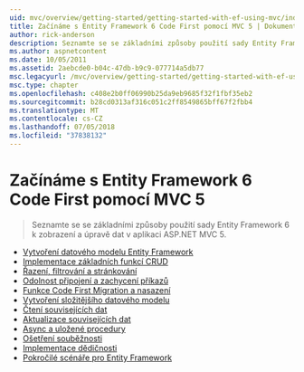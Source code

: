 ```yaml
---
uid: mvc/overview/getting-started/getting-started-with-ef-using-mvc/index
title: Začínáme s Entity Framework 6 Code First pomocí MVC 5 | Dokumentace Microsoftu
author: rick-anderson
description: Seznamte se se základními způsoby použití sady Entity Framework 6 k zobrazení a úpravě dat v aplikaci ASP.NET MVC 5.
ms.author: aspnetcontent
ms.date: 10/05/2011
ms.assetid: 2aebcde0-b04c-47db-b9c9-077714a5db77
msc.legacyurl: /mvc/overview/getting-started/getting-started-with-ef-using-mvc
msc.type: chapter
ms.openlocfilehash: c408e2b0ff06990b25da9eb9685f32f1fbf35eb2
ms.sourcegitcommit: b28cd0313af316c051c2ff8549865bff67f2fbb4
ms.translationtype: MT
ms.contentlocale: cs-CZ
ms.lasthandoff: 07/05/2018
ms.locfileid: "37838132"
---
```

<a name="getting-started-with-entity-framework-6-code-first-using-mvc-5"></a>Začínáme s Entity Framework 6 Code First pomocí MVC 5
====================
> Seznamte se se základními způsoby použití sady Entity Framework 6 k zobrazení a úpravě dat v aplikaci ASP.NET MVC 5.


- [Vytvoření datového modelu Entity Framework](creating-an-entity-framework-data-model-for-an-asp-net-mvc-application.md)
- [Implementace základních funkcí CRUD](implementing-basic-crud-functionality-with-the-entity-framework-in-asp-net-mvc-application.md)
- [Řazení, filtrování a stránkování](sorting-filtering-and-paging-with-the-entity-framework-in-an-asp-net-mvc-application.md)
- [Odolnost připojení a zachycení příkazů](connection-resiliency-and-command-interception-with-the-entity-framework-in-an-asp-net-mvc-application.md)
- [Funkce Code First Migration a nasazení](migrations-and-deployment-with-the-entity-framework-in-an-asp-net-mvc-application.md)
- [Vytvoření složitějšího datového modelu](creating-a-more-complex-data-model-for-an-asp-net-mvc-application.md)
- [Čtení souvisejících dat](reading-related-data-with-the-entity-framework-in-an-asp-net-mvc-application.md)
- [Aktualizace souvisejících dat](updating-related-data-with-the-entity-framework-in-an-asp-net-mvc-application.md)
- [Async a uložené procedury](async-and-stored-procedures-with-the-entity-framework-in-an-asp-net-mvc-application.md)
- [Ošetření souběžnosti](handling-concurrency-with-the-entity-framework-in-an-asp-net-mvc-application.md)
- [Implementace dědičnosti](implementing-inheritance-with-the-entity-framework-in-an-asp-net-mvc-application.md)
- [Pokročilé scénáře pro Entity Framework](advanced-entity-framework-scenarios-for-an-mvc-web-application.md)
